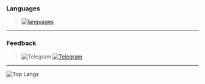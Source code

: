 ### Languages
> [![languages](https://skillicons.dev/icons?i=c,cpp,rust,python)](https://github.com/weyh)

---

### Feedback
> ![Telegram](https://img.shields.io/badge/Telegram:-white.svg)
[![Telegram](https://img.icons8.com/fluency/20/000000/telegram-app.png)](https://t.me/kxrnel32)

---

![Top Langs](https://github-readme-stats.vercel.app/api/top-langs/?username=reslaid&show_icons=true&theme=dracula&border_radius=10&hide_border=true&hide_title=true&langs_count=3)
